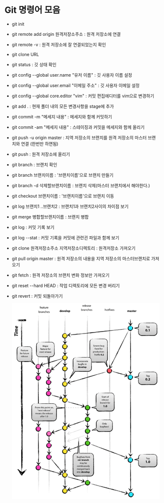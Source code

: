 # Git 명령어 모음

- git init

- git remote add origin 원격저장소주소 : 원격 저장소에 연결

- git remote -v : 원격 저장소에 잘 연결되었는지 확인

- git clone URL

- git status : 깃 상태 확인

- git config --global user.name "유저 이름" : 깃 사용자 이름 설정

- git config --global user.email "이메일 주소" : 깃 사용자 이메일 설정

- git config --global core.editor "vim" : 커밋 편집에디터를 vim으로 변경하기

- git add . : 현재 폴더 내의 모든 변경사항을 stage에 추가  

- git commit -m "메세지 내용" : 메세지와 함께 커밋하기

- git commit -am "메세지 내용" : 스테이징과 커밋을 메세지와 함께 올리기

- git push -u origin master : 지역 저장소의 브랜치를 원격 저장소의 마스터 브랜치와 연결 (한번만 하면됨)

- git push : 원격 저장소에 올리기

- git branch : 브랜치 확인

- git branch 브랜치이름 : '브랜치이름'으로 브랜치 만들기

- git branch -d 삭제할브랜치이름 : 브랜치 삭제(마스터 브랜치에서 해야한다.)

- git checkout 브랜치이름 : '브랜치이름'으로 브랜치 이동

- git log 브랜치1 ..브랜치2 : 브랜치1과 브랜치2사이의 차이점 보기

- git merge 병합할브랜치이름 : 브랜치 병합

- git log : 커밋 기록 보기

- git log --stat : 커밋 기록을 커밋에 관련괸 파일과 함께 보기

- git clone 원격저장소주소 지역저장소디렉토리 : 원격저장소 가져오기

- git pull origin master : 원격 저장소의 내용을 지역 저장소의 
마스터브랜치로 가져오기
- git fetch : 원격 저장소의 브랜치 변화 정보만 가져오기

- git reset --hard HEAD : 작업 디렉토리에 모든 변경 버리기

- git revert <commit> : 커밋 되돌아가기

  ![Git Flow](./git-flow.png)
